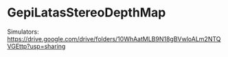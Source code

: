 # GepiLatasStereoDepthMap



Simulators: https://drive.google.com/drive/folders/10WhAatMLB9N18gBVwloALm2NTQVGEttp?usp=sharing
